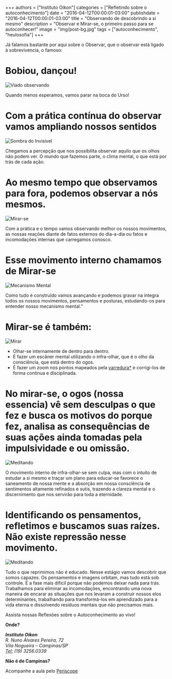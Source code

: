+++
authors = ["Instituto Oikon"]
categories = ["Refletindo sobre o autoconhecimento"]
date = "2016-04-12T00:00:01-03:00"
publishdate = "2016-04-12T00:00:01-03:00"
title = "Observando de descobrindo a si mesmo"
description = "Observar e Mirar-se, o primeiro passo para se autoconhecer!"
image = "img/post-bg.jpg"
tags = ["autoconhecimento", "heulosofia"]
+++

Já falamos bastante por aqui sobre o Observar, que o observar está ligado à sobrevivencia, o famoso:

# Bobiou, dançou!
![Viado observando](https://s3-sa-east-1.amazonaws.com/blog.autoconexao.org.br/img/2016/04/observar-urso.png)

Quando menos esperamos, vamos parar na boca do Urso!


# Com a prática contínua do observar vamos ampliando nossos sentidos
![Sombra do Invisível](https://s3-sa-east-1.amazonaws.com/blog.autoconexao.org.br/img/2016/04/sombra.png)

Chegamos a percepção que nos possibilita observar aquilo que os olhos não podem ver. O mundo que fazemos parte, o clima mental, o que está por trás de cada ação.

# Ao mesmo tempo que observamos para fora, podemos observar a nós mesmos.
![Mirar-se](https://s3-sa-east-1.amazonaws.com/blog.autoconexao.org.br/img/2016/04/mirar-se.jpg)

Com a prática e o tempo vamos observando melhor os nossos movimentos, as nossas reações diante de fatos externos do dia-a-dia ou fatos e incomodações internas que carregamos conosco.


# Esse movimento interno chamamos de Mirar-se
![Mecanismo Mental](https://s3-sa-east-1.amazonaws.com/blog.autoconexao.org.br/img/2016/04/mente.png)

Como tudo é construído vamos avançando e podemos gravar na íntegra todos os nossos movimentos, pensamentos e posturas, estudando-os para entender nosso mecanismo mental.”


# Mirar-se é também:
![Mirar](https://s3-sa-east-1.amazonaws.com/blog.autoconexao.org.br/img/2016/04/eu-no-espelho.png)

- Olhar-se internamente de dentro para dentro.
- É fazer um escâner mental utilizando o infra-olhar, que é o olho da consciência, que está dentro do ogos.
- É fazer um zoom nos pontos mapeados pela [varredura*](http://blog.autoconexao.org.br/post/2016/03/meditar-o-saneamento-mental-varredura/) e corrigi-los de forma contínua e disciplinada.


# No mirar-se, o ogos (nossa essencia) vê sem desculpas o que fez e busca os motivos do porque fez, analisa as consequências de suas ações ainda tomadas pela impulsividade e ou omissão.

![Meditando](https://s3-sa-east-1.amazonaws.com/blog.autoconexao.org.br/img/2016/04/minha-sombra.png)

O movimento interno de infra-olhar-se sem culpa, mas com o intuito de estudar a si mesmo e traçar um plano para educar-se favorece o saneamento de nossa mente e a absorção em nossa consciência de sentimentos altamente refinados e sutis, trazendo a clareza mental e o discernimento que nos servirão para toda a eternidade.  


# Identificando os pensamentos, refletimos e buscamos suas raízes. Não existe repressão nesse movimento.

![Meditando](https://s3-sa-east-1.amazonaws.com/blog.autoconexao.org.br/img/2016/04/meditando.png)

Tudo o que reprimimos não é educado. Nesse estágio vamos descobrir que somos capazes. Os pensamentos e imagens orbitam, mas tudo está sob controle. É a fase mais difícil porque não podemos deixar nada para trás. Trabalhamos para eliminar as incomodações, encontrando uma nova maneira de encarar as situações que nos levaram a construir nossos elos determinantes, trabalhando para transformá-los em aprendizado para a vida eterna e dissolvendo resíduos mentais que não precisamos mais.



Assista nossas Reflexões sobre o Autoconhecimento ao vivo!

**Onde?**

<address>
  <strong>Instituto Oikon</strong><br>
  R. Nuno Álvares Pereira, 72<br>
  Vila Nogueira – Campinas/SP<br>
  <abbr title="Phone">Tel:</abbr> (19) 3256.0339
</address>


**Não é de Campinas?**

Acompanhe a aula pelo [Periscope][a41c6f3b]

  [a41c6f3b]: https://www.periscope.tv/ "Periscope"
